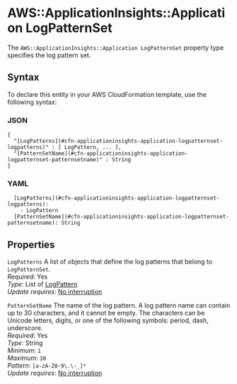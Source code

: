 # AWS::ApplicationInsights::Application LogPatternSet<a name="aws-properties-applicationinsights-application-logpatternset"></a>

The `AWS::ApplicationInsights::Application LogPatternSet` property type specifies the log pattern set\.

## Syntax<a name="aws-properties-applicationinsights-application-logpatternset-syntax"></a>

To declare this entity in your AWS CloudFormation template, use the following syntax:

### JSON<a name="aws-properties-applicationinsights-application-logpatternset-syntax.json"></a>

```
{
  "[LogPatterns](#cfn-applicationinsights-application-logpatternset-logpatterns)" : [ LogPattern, ... ],
  "[PatternSetName](#cfn-applicationinsights-application-logpatternset-patternsetname)" : String
}
```

### YAML<a name="aws-properties-applicationinsights-application-logpatternset-syntax.yaml"></a>

```
  [LogPatterns](#cfn-applicationinsights-application-logpatternset-logpatterns):
    - LogPattern
  [PatternSetName](#cfn-applicationinsights-application-logpatternset-patternsetname): String
```

## Properties<a name="aws-properties-applicationinsights-application-logpatternset-properties"></a>

`LogPatterns` <a name="cfn-applicationinsights-application-logpatternset-logpatterns"></a>
A list of objects that define the log patterns that belong to `LogPatternSet`\.  
_Required_: Yes  
_Type_: List of [LogPattern](aws-properties-applicationinsights-application-logpattern.md)  
_Update requires_: [No interruption](https://docs.aws.amazon.com/AWSCloudFormation/latest/UserGuide/using-cfn-updating-stacks-update-behaviors.html#update-no-interrupt)

`PatternSetName` <a name="cfn-applicationinsights-application-logpatternset-patternsetname"></a>
The name of the log pattern\. A log pattern name can contain up to 30 characters, and it cannot be empty\. The characters can be Unicode letters, digits, or one of the following symbols: period, dash, underscore\.  
_Required_: Yes  
_Type_: String  
_Minimum_: `1`  
_Maximum_: `30`  
_Pattern_: `[a-zA-Z0-9\.\-_]*`  
_Update requires_: [No interruption](https://docs.aws.amazon.com/AWSCloudFormation/latest/UserGuide/using-cfn-updating-stacks-update-behaviors.html#update-no-interrupt)
